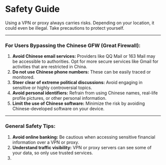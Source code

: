 

# Safety Guide

Using a VPN or proxy always carries risks. Depending on your location, it could even be illegal. Take precautions to protect yourself.

---

### For Users Bypassing the Chinese GFW (Great Firewall):

1. **Avoid Chinese email services:** Providers like QQ Mail or 163 Mail may be accessible to authorities. Opt for more secure services like Gmail for activities that are restricted in China.
2. **Do not use Chinese phone numbers:** These can be easily traced or monitored.
3. **Steer clear of extreme political discussions:** Avoid engaging in sensitive or highly controversial topics.
4. **Avoid personal identifiers:** Refrain from using Chinese names, real-life profile pictures, or other personal information.
5. **Limit the use of Chinese software:** Minimize the risk by avoiding Chinese-developed software on your device.

---

### General Safety Tips:

1. **Avoid online banking:** Be cautious when accessing sensitive financial information over a VPN or proxy.
2. **Understand traffic visibility:** VPN or proxy servers can see some of your data, so only use trusted services.
2.
